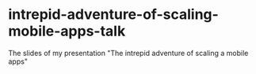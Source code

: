 # intrepid-adventure-of-scaling-mobile-apps-talk
The slides of my presentation "The intrepid adventure of scaling a mobile apps"
